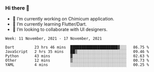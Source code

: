 ### Hi there 👋

<!--
**devcat37/devcat37** is a ✨ _special_ ✨ repository because its `README.md` (this file) appears on your GitHub profile.-->


- 🔭 I’m currently working on Chimicum application.
- 🌱 I’m currently learning Flutter/Dart.
- 👯 I’m looking to collaborate with UI designers.
<!-- - 🤔 I’m looking for help with ... -->

<!--START_SECTION:waka-->
```text
Week: 11 November, 2021 - 17 November, 2021

Dart         23 hrs 46 mins  █████████████████████▓░░░   86.75 % 
JavaScript   2 hrs 35 mins   ██▒░░░░░░░░░░░░░░░░░░░░░░   09.46 % 
Python       43 mins         ▓░░░░░░░░░░░░░░░░░░░░░░░░   02.63 % 
Other        12 mins         ▒░░░░░░░░░░░░░░░░░░░░░░░░   00.73 % 
YAML         4 mins          ░░░░░░░░░░░░░░░░░░░░░░░░░   00.25 % 
```
<!--END_SECTION:waka-->
